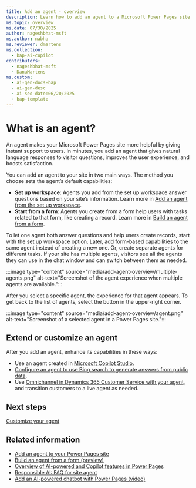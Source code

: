```yaml
---
title: Add an agent - overview
description: Learn how to add an agent to a Microsoft Power Pages site for quicker customer support and an improved user experience.
ms.topic: overview
ms.date: 07/30/2025
author: nageshbhat-msft
ms.author: nabha
ms.reviewer: dmartens
ms.collection: 
  - bap-ai-copilot
contributors:
  - nageshbhat-msft
  - DanaMartens
ms.custom:
  - ai-gen-docs-bap
  - ai-gen-desc
  - ai-seo-date:06/20/2025
  - bap-template
---
```


# What is an agent?

An agent makes your Microsoft Power Pages site more helpful by giving instant support to users. In minutes, you add an agent that gives natural language responses to visitor questions, improves the user experience, and boosts satisfaction.

You can add an agent to your site in two main ways. The method you choose sets the agent’s default capabilities:

- **Set up workspace**: Agents you add from the set up workspace answer questions based on your site’s information. Learn more in [Add an agent from the set up workspace](enable-agent.md).
- **Start from a form**: Agents you create from a form help users with tasks related to that form, like creating a record. Learn more in [Build an agent from a form](build-agent-from-form.md).

To let one agent both answer questions and help users create records, start with the set up workspace option. Later, add form-based capabilities to the same agent instead of creating a new one. Or, create separate agents for different tasks. If your site has multiple agents, visitors see all the agents they can use in the chat window and can switch between them as needed.

:::image type="content" source="media/add-agent-overview/multiple-agents.png" alt-text="Screenshot of the agent experience when multiple agents are available.":::

After you select a specific agent, the experience for that agent appears. To get back to the list of agents, select the button in the upper-right corner.

:::image type="content" source="media/add-agent-overview/agent.png" alt-text="Screenshot of a selected agent in a Power Pages site.":::

## Extend or customize an agent

After you add an agent, enhance its capabilities in these ways:

- Use an agent created in [Microsoft Copilot Studio](agent-how-to.md).
- [Configure an agent to use Bing search to generate answers from public data](force-bing-index.md).
- Use [Omnichannel in Dynamics 365 Customer Service with your agent](../configure/omnichannel.md), and transition customers to a live agent as needed.

## Next steps

[Customize your agent](../getting-started/customize-your-agent.md)

## Related information

- [Add an agent to your Power Pages site](enable-agent.md)
- [Build an agent from a form (preview)](build-agent-from-form.md)
- [Overview of AI-powered and Copilot features in Power Pages](../configure/ai-copilot-overview.md)
- [Responsible AI: FAQ for site agent](../faq-site-agent.md)
- [Add an AI-powered chatbot with Power Pages (video)](https://youtu.be/ohANXe1bfos?feature=shared)